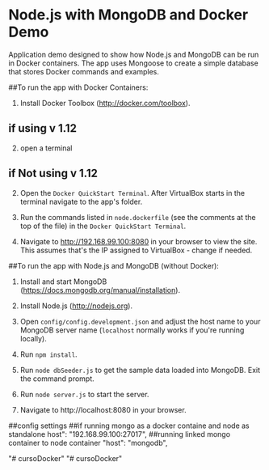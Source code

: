 # Node.js with MongoDB and Docker Demo 

Application demo designed to show how Node.js and MongoDB can be run in Docker containers. 
The app uses Mongoose to create a simple database that stores Docker commands and examples.

##To run the app with Docker Containers:

1. Install Docker Toolbox (http://docker.com/toolbox).

## if using v 1.12 
2. open a terminal
## if Not using v 1.12
2. Open the `Docker QuickStart Terminal`. After VirtualBox starts in the terminal navigate to the app's folder.
3. Run the commands listed in `node.dockerfile` (see the comments at the top of the file) in the `Docker QuickStart Terminal`.

4. Navigate to http://192.168.99.100:8080 in your browser to view the site. This assumes that's the IP assigned to VirtualBox - change if needed.


##To run the app with Node.js and MongoDB (without Docker):

1. Install and start MongoDB (https://docs.mongodb.org/manual/installation).

2. Install Node.js (http://nodejs.org).

3. Open `config/config.development.json` and adjust the host name to your MongoDB server name (`localhost` normally works if you're running locally). 

4. Run `npm install`.

5. Run `node dbSeeder.js` to get the sample data loaded into MongoDB. Exit the command prompt.

6. Run `node server.js` to start the server.

7. Navigate to http://localhost:8080 in your browser.


##config settings
##if running mongo as a docker containe and node as standalone
host": "192.168.99.100:27017",
##running linked mongo container to node container
"host": "mongodb",

"# cursoDocker" 
"# cursoDocker" 

